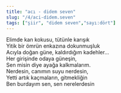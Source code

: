 ```yaml
---
title: "acı - didem seven"
slug: "/4/aci-didem.seven"
tags: ["şiir", "didem seven","sayı:dört"]
---
```

Elimde kan kokusu, tütünle karışık  
Yitik bir ömrün enkazına dokunmuşluk\
Acıyla doğan güne, kaldırdığım kadehler...\
Her girişinde odaya güneşin,\
Sen misin diye ayağa kalkmalarım.\
Nerdesin, canımın suyu nerdesin,\
Yetti artık kaçmaların, gitmekliğin\
Ben burdayım sen, sen nerelerdesin
